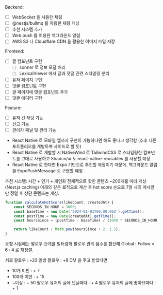 Backend:
  - [ ] WebSocket 을 사용한 채팅
  - [ ] @nestjs/bullmq 를 이용한 채팅 캐싱
  - [ ] 추천 시스템 추가
  - [ ] Web push 를 이용한 백그라운드 알림
  - [ ] AWS S3 나 Cloudflare CDN 을 활용한 이미지 파일 저장

Frontend:
  - [ ] 글 컴포넌트 구현
    - [ ] sonner 로 정보 모달 처리
    - [ ] LexicalViewer 에서 글과 댓글 관련 스타일링 분리
  - [ ] 유저 페이지 구현
  - [ ] 댓글 컴포넌트 구현
  - [ ] 글 페이지에 댓글 컴포넌트 추가
  - [ ] 댓글 에디터 구현

Feature:
  - [ ] 유저 간 채팅 기능
  - [ ] 신고 기능
  - [ ] 관리자 패널 및 관리 기능

+ React Native 로 모바일 앱까지 구현이 가능하다면 해도 좋다고 생각함 (추후 다른 포트폴리오를 개발하며 사이드로 할 듯)
+ React Native 로 개발할 시 NativeWind 로 TailwindCSS 로 스타일링한 컴포넌트를 그대로 사용하고 Shadcn/ui 도 react-native-reusables 를 사용할 예정
+ React Native 로 한다면 Expo 기반으로 추진할 예정이기 때문에, 백그라운드 알림을 ExpoPushMessage 로 구현할 예정

추천 시스템: 시간 + 인기 + 개인화
전체적으로 핫한 콘텐츠 ~200개를 미리 캐싱 (Nest.js caching)
아래와 같은 로직으로 계산 후 hot score 순으로 7일 내의 게시글만 정렬 후 상단 콘텐츠는 캐싱. 
```js
function calculateHotScore(likeCount, createdAt) {
    const SECONDS_IN_HOUR = 3600;
    const baseTime = new Date('2024-01-01T00:00:00Z').getTime();
    const postTime = new Date(createdAt).getTime();
    const hoursSince = (postTime - baseTime) / (1000 * SECONDS_IN_HOUR);

    return likeCount / Math.pow(hoursSince + 2, 1.5);
}
```

요청 시점에는 팔로우 관계를 필터링해 팔로우 관계 점수를 합산해 Global : Follow = 6 : 4 로 재정렬. 

서로 팔로우 : +20
일방 팔로우 : +8
DM 을 주고 받았다면
- 10개 미만 : + 7
- 100개 미만 : + 15
- ~이상 : + 50
팔로우 유저의 글에 댓글마다 : + 4 
팔로우 유저의 글에 좋아요마다 : + 1 